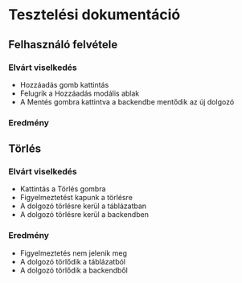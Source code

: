 # Tesztelési dokumentáció

## Felhasználó felvétele

### Elvárt viselkedés

* Hozzáadás gomb kattintás
* Felugrik a Hozzáadás modális ablak
* A Mentés gombra kattintva a backendbe mentődik az új dolgozó

### Eredmény


## Törlés

### Elvárt viselkedés

* Kattintás a Törlés gombra
* Figyelmeztetést kapunk a törlésre
* A dolgozó törlésre kerül a táblázatban
* A dolgozó törlésre kerül a backendben

### Eredmény

* Figyelmeztetés nem jelenik meg
* A dolgozó törlődik a táblázatból 
* A dolgozó törlődik a backendből